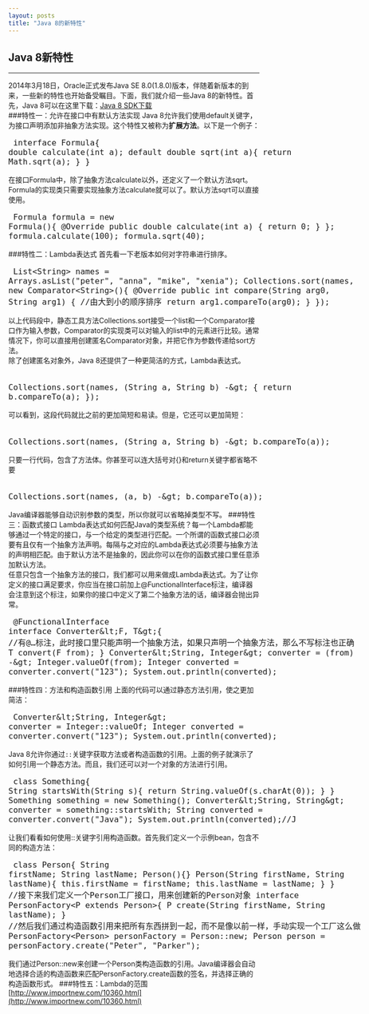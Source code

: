 ```yaml
---
layout: posts
title: "Java 8的新特性"
---    
```

## Java 8新特性
-------------------------------------------  
2014年3月18日，Oracle正式发布Java SE 8.0(1.8.0)版本，伴随着新版本的到来，一些新的特性也开始备受瞩目。下面，我们就介绍一些Java 8的新特性。首先，Java 8可以在这里下载：[Java 8 SDK下载](http://www.oracle.com/technetwork/java/javase/downloads/jdk8-downloads-2133151.html)     
###特性一：允许在接口中有默认方法实现
Java 8允许我们使用default关键字，为接口声明添加非抽象方法实现。这个特性又被称为**扩展方法**。以下是一个例子：
<font size=4px>
<xmp class="prettyprint linenums">
interface Formula{
	double calculate(int a);
	default double sqrt(int a){
		return Math.sqrt(a);
	}
}
</xmp>
</font>
在接口Formula中，除了抽象方法calculate以外，还定义了一个默认方法sqrt。Formula的实现类只需要实现抽象方法calculate就可以了。默认方法sqrt可以直接使用。
<font size=4px>
<xmp class="prettyprint linenums">
Formula formula = new Formula(){
			@Override
			public double calculate(int a) {
				return 0;
			}
		};
		formula.calculate(100);
		formula.sqrt(40);
</xmp>
</font>
###特性二：Lambda表达式
首先看一下老版本如何对字符串进行排序。
<font size=4px>
<xmp class="prettyprint linenums">
List<String> names = Arrays.asList("peter", "anna", "mike", "xenia");
		Collections.sort(names, new Comparator<String>(){
			@Override
			public int compare(String arg0, String arg1) {
			//由大到小的顺序排序
				return arg1.compareTo(arg0);
			}
		});
</xmp>
</font>
以上代码段中，静态工具方法Collections.sort接受一个list和一个Comparator接口作为输入参数，Comparator的实现类可以对输入的list中的元素进行比较。通常情况下，你可以直接用创建匿名Comparator对象，并把它作为参数传递给sort方法。     
除了创建匿名对象外，Java 8还提供了一种更简洁的方式，Lambda表达式。
<font size=4px>
<xmp class="prettyprint linenums">
Collections.sort(names, (String a, String b) -> {
			return b.compareTo(a);
		});
</xmp>
</font>
可以看到，这段代码就比之前的更加简短和易读。但是，它还可以更加简短：
<font size=4px>
<xmp class="prettyprint linenums">
Collections.sort(names, (String a, String b) -> b.compareTo(a));
</xmp>
</font>
只要一行代码，包含了方法体。你甚至可以连大括号对{}和return关键字都省略不要
<font size=4px>
<xmp class="prettyprint linenums">
Collections.sort(names, (a, b) -> b.compareTo(a));
</xmp>
</font>
Java编译器能够自动识别参数的类型，所以你就可以省略掉类型不写。
###特性三：函数式接口
Lambda表达式如何匹配Java的类型系统？每一个Lambda都能够通过一个特定的接口，与一个给定的类型进行匹配。一个所谓的函数式接口必须要有且仅有一个抽象方法声明。每隔与之对应的Lambda表达式必须要与抽象方法的声明相匹配。由于默认方法不是抽象的，因此你可以在你的函数式接口里任意添加默认方法。     
任意只包含一个抽象方法的接口，我们都可以用来做成Lambda表达式。为了让你定义的接口满足要求，你应当在接口前加上@FunctionalInterface标注，编译器会注意到这个标注，如果你的接口中定义了第二个抽象方法的话，编译器会抛出异常。
<font size=4px>
<xmp class="prettyprint linenums">
@FunctionalInterface
interface Converter<F, T>{
//有@…标注，此时接口里只能声明一个抽象方法，如果只声明一个抽象方法，那么不写标注也正确
	T convert(F from);
}
Converter<String, Integer> converter = (from) -> Integer.valueOf(from);
Integer converted = converter.convert("123");
System.out.println(converted);
</xmp>
</font>
###特性四：方法和构造函数引用
上面的代码可以通过静态方法引用，使之更加简洁：
<font size=4px>
<xmp class="prettyprint linenums">
Converter<String, Integer> converter = Integer::valueOf;
Integer converted = converter.convert("123");
System.out.println(converted);
</xmp>
</font>
Java 8允许你通过`::`关键字获取方法或者构造函数的引用。上面的例子就演示了如何引用一个静态方法。而且，我们还可以对一个对象的方法进行引用。
<font size=4px>
<xmp class="prettyprint linenums">
class Something{
	String startsWith(String s){
		return String.valueOf(s.charAt(0));
	}
}
Something something = new Something();
Converter<String, String> converter = something::startsWith;
String converted = converter.convert("Java");
System.out.println(converted);//J
</xmp>
</font>
让我们看看如何使用::关键字引用构造函数。首先我们定义一个示例bean，包含不同的构造方法：
<font size=4px>
<xmp class="prettyprint linenums">
class Person{
	String firstName;
	String lastName;
	Person(){}
	Person(String firstName, String lastName){
		this.firstName = firstName;
		this.lastName = lastName;
	}
}
//接下来我们定义一个Person工厂接口，用来创建新的Person对象
interface PersonFactory<P extends Person>{
	P create(String firstName, String lastName);
}
//然后我们通过构造函数引用来把所有东西拼到一起，而不是像以前一样，手动实现一个工厂这么做
PersonFactory<Person> personFactory = Person::new;
Person person = personFactory.create("Peter", "Parker");
</xmp>
</font>
我们通过Person::new来创建一个Person类构造函数的引用。Java编译器会自动地选择合适的构造函数来匹配PersonFactory.create函数的签名，并选择正确的构造函数形式。
###特性五：Lambda的范围
[http://www.importnew.com/10360.html](http://www.importnew.com/10360.html)    

<font size=4px>
<xmp class="prettyprint linenums">

</xmp>
</font>

<font size=4px>
<xmp class="prettyprint linenums">

</xmp>
</font>